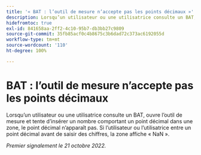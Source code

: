 ```yaml
---
title: '« BAT : l’outil de mesure n’accepte pas les points décimaux »'
description: Lorsqu’un utilisateur ou une utilisatrice consulte un BAT, ouvre l’outil de mesure et tente d’insérer un nombre comportant un point décimal dans une zone, le point décimal n’apparaît pas. Si l’utilisateur ou l’utilisatrice saisit un point décimal avant de saisir des chiffres, la zone affiche NaN.
hidefromtoc: true
exl-id: 841658aa-2ff2-4c10-95b7-db3bb27c9809
source-git-commit: 35fb85acf0c4b8675c3b6dad72c373ac6192055d
workflow-type: tm+mt
source-wordcount: '110'
ht-degree: 100%

---
```


# BAT : l’outil de mesure n’accepte pas les points décimaux

<!--Requested article.This article is on the WF and WFP TOC. -->

Lorsqu’un utilisateur ou une utilisatrice consulte un BAT, ouvre l’outil de mesure et tente d’insérer un nombre comportant un point décimal dans une zone, le point décimal n’apparaît pas. Si l’utilisateur ou l’utilisatrice entre un point décimal avant de saisir des chiffres, la zone affiche « NaN ».

_Premier signalement le 21 octobre 2022._
